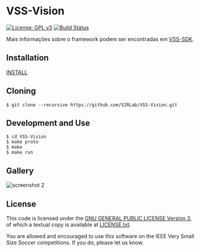 VSS-Vision 
==========
[![License: GPL v3](https://img.shields.io/badge/License-GPL%20v3-blue.svg)][gpl3]
[![Build Status](https://travis-ci.org/SIRLab/VSS-Vision.svg?branch=master)][travis]


Mais informações sobre o framework podem ser encontradas em [VSS-SDK][vss-sdk].


Installation
------------
[INSTALL][install]

Cloning
-------
```
$ git clone --recursive https://github.com/SIRLab/VSS-Vision.git
```

Development and Use
-------------------
```
$ cd VSS-Vision
$ make proto
$ make
$ make run
```


Gallery
-------
![screenshot 2](https://raw.githubusercontent.com/SIRLab/VSS-Vision/master/images/top.png)



License
-------

This code is licensed under the [GNU GENERAL PUBLIC LICENSE Version 3][gpl3], of which a textual copy is available at [LICENSE.txt](LICENSE.txt).

You are allowed and encouraged to use this software on the IEEE Very Small Size Soccer competitions.  If you do, please let us know.

[vss-sdk]: http://sirlab.github.io/vss.html
[gpl3]: http://www.gnu.org/licenses/gpl-3.0/
[travis]: https://travis-ci.org/SIRLab/VSS-Vision
[install]: https://github.com/SIRLab/VSS-Vision/blob/master/INSTALL.md






